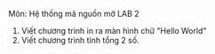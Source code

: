 Môn: Hệ thống mã nguồn mở 
LAB 2
1. Viết chương trình in ra màn hình chữ "Hello World"
2. Viết chương trình tính tổng 2 số.

